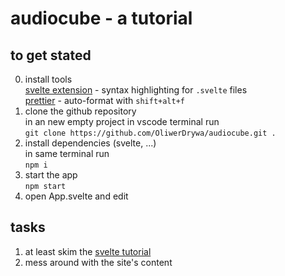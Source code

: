 # audiocube - a tutorial
## to get stated
0. install tools \
   [svelte extension](https://marketplace.visualstudio.com/items?itemName=svelte.svelte-vscode) - syntax highlighting for `.svelte` files \
   [prettier](https://marketplace.visualstudio.com/items?itemName=esbenp.prettier-vscode) - auto-format with `shift+alt+f`  
1. clone the github repository \
   in an new empty project in vscode terminal run \
   ```git clone https://github.com/OliwerDrywa/audiocube.git .```
2. install dependencies (svelte, ...) \
   in same terminal run \
   ```npm i```
3. start the app \
   ```npm start```
4. open App.svelte and edit

## tasks
1. at least skim the [svelte tutorial](https://svelte.dev/tutorial/basics)
2. mess around with the site's content
